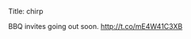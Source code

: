 Title: chirp

BBQ invites going out soon. <a href="http://t.co/mE4W41C3XB">http://t.co/mE4W41C3XB</a>
